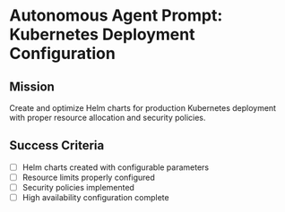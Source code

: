 # Autonomous Agent Prompt: Kubernetes Deployment Configuration

## Mission
Create and optimize Helm charts for production Kubernetes deployment with proper resource allocation and security policies.

## Success Criteria
- [ ] Helm charts created with configurable parameters
- [ ] Resource limits properly configured
- [ ] Security policies implemented
- [ ] High availability configuration complete